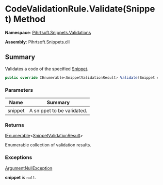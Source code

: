 # CodeValidationRule\.Validate\(Snippet\) Method

**Namespace**: [Pihrtsoft.Snippets.Validations](../../README.md)

**Assembly**: Pihrtsoft\.Snippets\.dll

## Summary

Validates a code of the specified [Snippet](../../../Snippet/README.md)\.

```csharp
public override IEnumerable<SnippetValidationResult> Validate(Snippet snippet)
```

### Parameters

| Name | Summary |
| ---- | ------- |
| snippet | A snippet to be validated\. |

### Returns

[IEnumerable](https://docs.microsoft.com/en-us/dotnet/api/system.collections.generic.ienumerable-1)\<[SnippetValidationResult](../../SnippetValidationResult/README.md)>

Enumerable collection of validation results\.

### Exceptions

[ArgumentNullException](https://docs.microsoft.com/en-us/dotnet/api/system.argumentnullexception)

**snippet** is `null`\.

